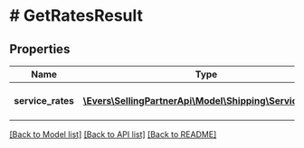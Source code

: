 # # GetRatesResult

## Properties

Name | Type | Description | Notes
------------ | ------------- | ------------- | -------------
**service_rates** | [**\Evers\SellingPartnerApi\Model\Shipping\ServiceRate[]**](ServiceRate.md) | A list of service rates. |

[[Back to Model list]](../../README.md#models) [[Back to API list]](../../README.md#endpoints) [[Back to README]](../../README.md)
